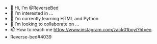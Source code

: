 - 👋 Hi, I’m @ReverseBed
- 👀 I’m interested in ...
- 🌱 I’m currently learning HTML and Python 
- 💞️ I’m looking to collaborate on ...
- 📫 How to reach me https://www.instagram.com/zack01boy/?hl=en
- Reverse-bed#4039

<!---
Zack01boy/Zack01boy is a ✨ special ✨ repository because its `README.md` (this file) appears on your GitHub profile.
You can click the Preview link to take a look at your changes.
--->
